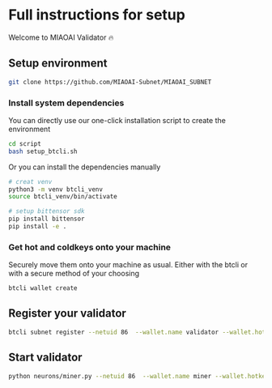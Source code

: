 # Full instructions for setup

Welcome to MIAOAI Validator 🔥

## Setup environment
```bash
git clone https://github.com/MIAOAI-Subnet/MIAOAI_SUBNET
```

### Install system dependencies
You can directly use our one-click installation script to create the environment
```bash
cd script
bash setup_btcli.sh
```
Or you can install the dependencies manually
```bash
# creat venv 
python3 -m venv btcli_venv
source btcli_venv/bin/activate

# setup bittensor sdk
pip install bittensor
pip install -e .
```

### Get hot and coldkeys onto your machine
Securely move them onto your machine as usual. Either with the btcli or with a secure method of your choosing
```bash
btcli wallet create
```
## Register your validator
```bash
btcli subnet register --netuid 86  --wallet.name validator --wallet.hotkey validator
```

## Start validator
```bash
python neurons/miner.py --netuid 86  --wallet.name miner --wallet.hotkey miner --logging.debug
```

